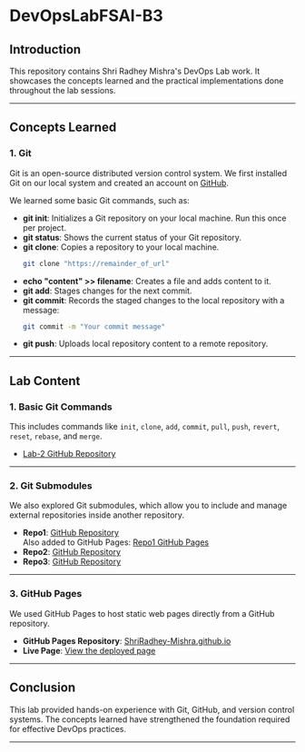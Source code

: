 

# DevOpsLabFSAI-B3

## Introduction

This repository contains Shri Radhey Mishra's DevOps Lab work. It showcases the concepts learned and the practical implementations done throughout the lab sessions.

---

## Concepts Learned

### 1. Git

Git is an open-source distributed version control system. We first installed Git on our local system and created an account on [GitHub](https://github.com).

We learned some basic Git commands, such as:

- **git init**: Initializes a Git repository on your local machine. Run this once per project.
- **git status**: Shows the current status of your Git repository.
- **git clone**: Copies a repository to your local machine.
  ```bash
  git clone "https://remainder_of_url"
  ```
- **echo "content" >> filename**: Creates a file and adds content to it.
- **git add**: Stages changes for the next commit.
- **git commit**: Records the staged changes to the local repository with a message:
  ```bash
  git commit -m "Your commit message"
  ```
- **git push**: Uploads local repository content to a remote repository.

---

## Lab Content

### 1. Basic Git Commands

This includes commands like `init`, `clone`, `add`, `commit`, `pull`, `push`, `revert`, `reset`, `rebase`, and `merge`.

- [Lab-2 GitHub Repository](https://github.com/ShriRadhey-Mishra/Lab-2)

---

### 2. Git Submodules

We also explored Git submodules, which allow you to include and manage external repositories inside another repository.

- **Repo1**: [GitHub Repository](https://github.com/ShriRadhey-Mishra/Repo1)  
  Also added to GitHub Pages: [Repo1 GitHub Pages](https://shriradhey-mishra.github.io/Repo1/MAIN)  
- **Repo2**: [GitHub Repository](https://github.com/ShriRadhey-Mishra/Repo2)  
- **Repo3**: [GitHub Repository](https://github.com/ShriRadhey-Mishra/Repo3)  

---

### 3. GitHub Pages

We used GitHub Pages to host static web pages directly from a GitHub repository.

- **GitHub Pages Repository**: [ShriRadhey-Mishra.github.io](https://github.com/ShriRadhey-Mishra/ShriRadhey-Mishra.github.io)  
- **Live Page**: [View the deployed page](https://shriradhey-mishra.github.io/)

---

## Conclusion

This lab provided hands-on experience with Git, GitHub, and version control systems. The concepts learned have strengthened the foundation required for effective DevOps practices.

---
